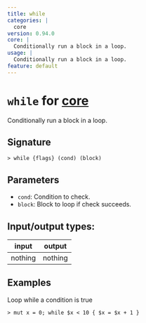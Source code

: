 ```yaml
---
title: while
categories: |
  core
version: 0.94.0
core: |
  Conditionally run a block in a loop.
usage: |
  Conditionally run a block in a loop.
feature: default
---
```

<!-- This file is automatically generated. Please edit the command in https://github.com/nushell/nushell instead. -->

# `while` for [core](/commands/categories/core.md)

<div class='command-title'>Conditionally run a block in a loop.</div>

## Signature

```> while {flags} (cond) (block)```

## Parameters

 -  `cond`: Condition to check.
 -  `block`: Block to loop if check succeeds.


## Input/output types:

| input   | output  |
| ------- | ------- |
| nothing | nothing |

## Examples

Loop while a condition is true
```nu
> mut x = 0; while $x < 10 { $x = $x + 1 }

```
